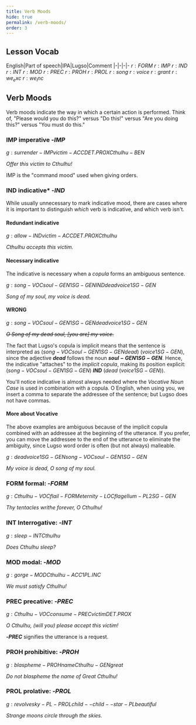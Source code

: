 ```yaml
---
title: Verb Moods
hide: true
permalink: /verb-moods/
order: 3
---
```


## Lesson Vocab

English|Part of speech|IPA|Lugso|Comment
|-|-|-|-
${r: FORM}$
${r: IMP}$
${r: IND}$
${r: INT}$
${r: MOD}$
${r: PREC}$
${r: PROH}$
${r: PROL}$
${r: song}$
${r: voice}$
${r: grant}$
${r: we_exc}$
${r: we_inc}$

## Verb Moods

Verb moods indicate the way in which a certain action is performed. Think of, "Please would you do this?" versus "Do this!" versus "Are you doing this?" versus "You must do this."

### IMP imperative -${IMP}$

${g: surrender-IMP victim-ACC DET.PROX Cthulhu-BEN}$

_Offer this victim to Cthulhu!_

IMP is the "command mood" used when giving orders.

### IND indicative* -${IND}$

While usually unnecessary to mark indicative mood, there are cases where it is important to distinguish _which_ verb is indicative, and which verb isn't.

#### Redundant indicative

${g: allow-IND victim-ACC DET.PROX Cthulhu}$

_Cthulhu accepts this victim._

#### Necessary indicative

The indicative is necessary when a _copula_ forms an ambiguous sentence.

${g: song-VOC soul-GEN 1SG-GEN IND dead voice 1SG-GEN}$

_Song of my soul, my voice is dead._

#### WRONG

${g: song-VOC soul-GEN 1SG-GEN dead voice 1SG-GEN}$

~~_O Song of my dead soul, [you are] my voice._~~

The fact that Lugso's copula is implicit means that the sentence is interpreted as (${song-VOC soul-GEN 1SG-GEN dead}$) (${voice 1SG-GEN}$), since the adjective **${dead}$** follows the noun **${soul-GEN 1SG-GEN}$**. Hence, the indicative "attaches" to the _implicit copula_, making its position explicit: (${song-VOC soul-GEN 1SG-GEN}$) **${IND}$** (${dead}$ (${voice 1SG-GEN}$)).

You'll notice indicative is almost always needed where the _Vocative Noun Case_ is used in combination with a copula. O English, when using you, we insert a comma to separate the addressee of the sentence; but Lugso does not have commas.

#### More about Vocative

The above examples are ambiguous because of the implicit copula combined with an addressee at the beginning of the utterance. If you prefer, you can move the addressee to the end of the utterance to eliminate the ambiguity, since Lugso word order is often (but not always) malleable.

${g: dead voice 1SG-GEN song-VOC soul-GEN 1SG-GEN}$

_My voice is dead, O song of my soul._

### FORM formal: -${FORM}$

${g: Cthulhu-VOC flail-FORM eternity-LOC flagellum-PL 2SG-GEN}$

_Thy tentacles writhe forever, O Cthulhu!_

### INT Interrogative: -${INT}$

${g: sleep-INT Cthulhu}$

_Does Cthulhu sleep?_

### MOD modal: -${MOD}$

${g: gorge-MOD Cthulhu-ACC 1PL.INC}$

_We must satisfy Cthulhu!_

### PREC precative: -${PREC}$

${g: Cthulhu-VOC consume-PREC victim DET.PROX}$

_O Cthulhu, (will you) please accept this victim!_

**-${PREC}$** signifies the utterance is a request.

### PROH prohibitive: -${PROH}$

${g: blaspheme-PROH name Cthulhu-GEN great}$

_Do not blaspheme the name of Great Cthulhu!_

### PROL prolative: -${PROL}$

${g: revolve sky-PL-PROL child--child--star-PL beautiful}$

_Strange moons circle through the skies._
